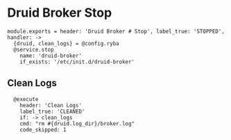 
# Druid Broker Stop

    module.exports = header: 'Druid Broker # Stop', label_true: 'STOPPED', handler: ->
      {druid, clean_logs} = @config.ryba
      @service.stop
        name: 'druid-broker'
        if_exists: '/etc/init.d/druid-broker'

## Clean Logs

      @execute
        header: 'Clean Logs'
        label_true: 'CLEANED'
        if: -> clean_logs
        cmd: "rm #{druid.log_dir}/broker.log"
        code_skipped: 1
